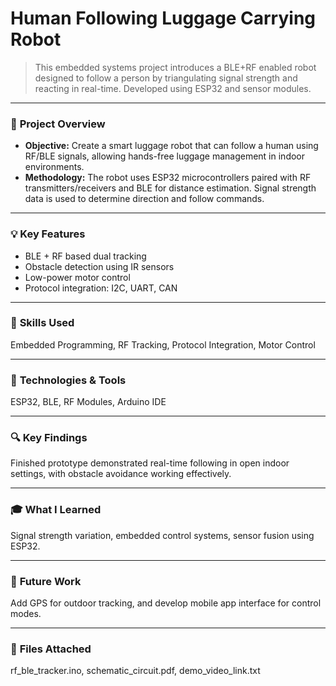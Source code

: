 # Human Following Luggage Carrying Robot

> This embedded systems project introduces a BLE+RF enabled robot designed to follow a person by triangulating signal strength and reacting in real-time. Developed using ESP32 and sensor modules.

---

### 📌 **Project Overview**
- **Objective:** Create a smart luggage robot that can follow a human using RF/BLE signals, allowing hands-free luggage management in indoor environments.
- **Methodology:** The robot uses ESP32 microcontrollers paired with RF transmitters/receivers and BLE for distance estimation. Signal strength data is used to determine direction and follow commands.

---

### 💡 **Key Features**
- BLE + RF based dual tracking  
- Obstacle detection using IR sensors  
- Low-power motor control  
- Protocol integration: I2C, UART, CAN  

---

### 🧰 **Skills Used**
Embedded Programming, RF Tracking, Protocol Integration, Motor Control

---

### 🧪 **Technologies & Tools**
ESP32, BLE, RF Modules, Arduino IDE

---

### 🔍 **Key Findings**
Finished prototype demonstrated real-time following in open indoor settings, with obstacle avoidance working effectively.

---

### 🎓 **What I Learned**
Signal strength variation, embedded control systems, sensor fusion using ESP32.

---

### 🚀 **Future Work**
Add GPS for outdoor tracking, and develop mobile app interface for control modes.

---

### 📂 **Files Attached**
rf_ble_tracker.ino, schematic_circuit.pdf, demo_video_link.txt
